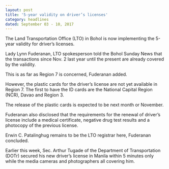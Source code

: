 ```yaml
---
layout: post
title: '5-year validity on driver’s licenses'
category: headlines
dated: September 03 - 10, 2017
---
```


The Land Transportation Office (LTO) in Bohol is now implementing the 5-year validity for driver’s licenses.

Lady Lynn Fuderanan, LTO spokesperson told the Bohol Sunday News that the transactions since Nov. 2 last year until the present are already covered by the validity.

This is as far as Region 7 is concerned, Fuderanan added.

However, the plastic cards for the driver’s license are not yet available in Region 7. The first to have the ID cards are the National Capital Region (NCR), Davao and Region 3.

The release of the plastic cards is expected to be next month or November.

Fuderanan also disclosed that the requirements for the renewal of driver’s license include a medical certificate, negative drug test results and a photocopy of the previous license.

Erwin C. Patalinghug remains to be the LTO registrar here, Fuderanan concluded.

Earlier this week, Sec. Arthur Tugade of the Department of Transportation (DOTr) secured his new driver’s license in Manila within 5 minutes only while the media cameras and photographers all covering him.